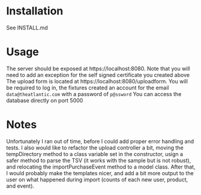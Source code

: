 # Installation
See INSTALL.md

# Usage
The server should be exposed at https://localhost:8080. Note that you will need to add an exception for the self signed certificate you created above
The upload form is located at https://localhost:8080/uploadform. You will be required to log in, the fixtures created an account for the email `data@theatlantic.com` with a password of `p@ssword`
You can access the database directly on port 5000

# Notes
Unfortunately I ran out of time, before I could add proper error handling and tests.
I also would like to refactor the upload controller a bit, moving the tempDirectory method to a class variable set in the constructor, usign a safer method to parse the TSV (it works with the sample but is not robust), and relocating the importPurchaseEvent method to a model class.
After that, I would probably make the templates nicer, and add a bit more output to the user on what happened during import (counts of each new user, product, and event).
